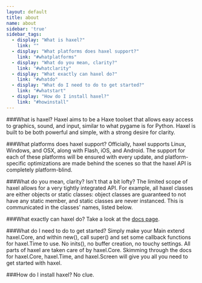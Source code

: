 ```yaml
---
layout: default
title: about
name: about
sidebar: 'true'
sidebar_tags:
  - display: "What is haxel?"
    link: ""
  - display: "What platforms does haxel support?"
    link: "#whatplatforms"
  - display: "What do you mean, clarity?"
    link: "#whatclarity"
  - display: "What exactly can haxel do?"
    link: "#whatdo"
  - display: "What do I need to do to get started?"
    link: "#whatstart"
  - display: "How do I install haxel?"
    link: "#howinstall"
---
```

<a name="whatplatforms"></a>
###What is haxel?
Haxel aims to be a Haxe toolset that allows easy access to graphics, sound, and input, similar to what pygame is for Python. Haxel is built to be both powerful and simple, with a strong desire for clarity.

<a name="whatclarity"></a>
###What platforms does haxel support?
Officially, haxel supports Linux, Windows, and OSX, along with Flash, iOS, and Android. The support for each of these platforms will be ensured with every update, and platform-specific optimizations are made behind the scenes so that the haxel API is completely platform-blind.<a name="whatdo"></a>


###What do you mean, clarity? Isn't that a bit lofty?
The limited scope of haxel allows for a very tightly integrated API. For example, all haxel classes are either objects or static classes: object classes are guaranteed to not have any static member, and static classes are never instanced. This is communicated in the classes' names, listed below.

###What exactly can haxel do?
Take a look at the [docs page]({{baseurl}}/docs).

<a name="howinstall"></a>
###What do I need to do to get started?
Simply make your Main extend haxel.Core, and within new(), call super() and set some callback functions for haxel.Time to use. No inits(), no buffer creation, no touchy settings. All parts of haxel are taken care of by haxel.Core. Skimming through the docs for haxel.Core, haxel.Time, and haxel.Screen will give you all you need to get started with haxel.


###How do I install haxel?
No clue.
